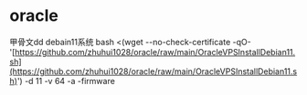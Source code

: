 # oracle
甲骨文dd debain11系统
bash <(wget --no-check-certificate -qO- '[https://github.com/zhuhui1028/oracle/raw/main/OracleVPSInstallDebian11.sh](https://github.com/zhuhui1028/oracle/raw/main/OracleVPSInstallDebian11.sh)') -d 11 -v 64 -a -firmware
